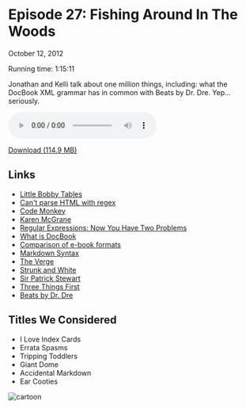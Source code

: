 Episode 27: Fishing Around In The Woods
====
October 12, 2012

Running time: 1:15:11

Jonathan and Kelli talk about one million things, including: what the DocBook XML grammar has in common with Beats by Dr. Dre. Yep... seriously.

<audio preload="auto" controls>
	<source src="https://s3.amazonaws.com/nitch/Episode_27_Fishing_Around_In_The_Woods.mp3" type="audio/mpeg" />
	<source src="https://s3.amazonaws.com/nitch/Episode_27_Fishing_Around_In_The_Woods.ogg" type="audio/ogg" />
</audio>

[Download (114.9 MB)](https://s3.amazonaws.com/nitch/Episode_27_Fishing_Around_In_The_Woods.mp3 "Episode 27: Fishing Around In The Woods")

## Links

* [Little Bobby Tables](http://xkcd.com/327/)
* [Can't parse HTML with regex](http://stackoverflow.com/questions/1732348/regex-match-open-tags-except-xhtml-self-contained-tags/1732454#1732454)
* [Code Monkey](http://www.youtube.com/watch?v=v4Wy7gRGgeA "Code Monkey - YouTube")
* [Karen McGrane](http://karenmcgrane.com/ "Karen McGrane")
* [Regular Expressions: Now You Have Two Problems](http://www.codinghorror.com/blog/2008/06/regular-expressions-now-you-have-two-problems.html "Coding Horror: Regular Expressions: Now You Have Two Problems")
* [What is DocBook](http://www.docbook.org/whatis "What is DocBook?")
* [Comparison of e-book formats](http://en.wikipedia.org/wiki/Comparison_of_e-book_formats "Comparison of e-book formats - Wikipedia, the free encyclopedia")
* [Markdown Syntax](http://daringfireball.net/projects/markdown/syntax "Daring Fireball: Markdown Syntax Documentation")
* [The Verge](http://www.theverge.com/ "The Verge")
* [Strunk and White](http://en.wikipedia.org/wiki/The_Elements_of_Style "The Elements of Style - Wikipedia, the free encyclopedia")
* [Sir Patrick Stewart](http://en.wikipedia.org/wiki/Patrick_Stewart "Patrick Stewart - Wikipedia, the free encyclopedia")
* [Three Things First](http://www.slideshare.net/jonathanstark/three-things-first "Three Things First")
* [Beats by Dr. Dre](http://www.beatsbydre.com/ "Beatsbydre.com - Official Site for Beats by Dr. Dre Headphones, Earphones, Speakers and Beats Audio")

## Titles We Considered

* I Love Index Cards
* Errata Spasms
* Tripping Toddlers
* Giant Dome
* Accidental Markdown
* Ear Cooties

![cartoon](/toons/27.png)
